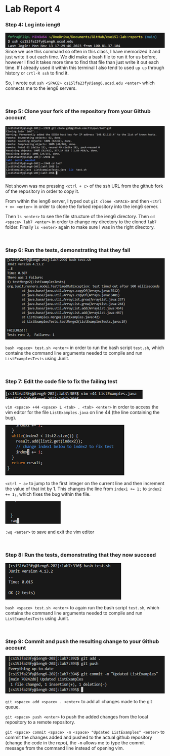 #  **Lab Report 4**

### Step 4: Log into ieng6
![Image](Code_tl2g5uSCcR.png) <br>
Since we use this command so often in this class, I have memorized it and just write it out each time. We did make a bash file to run it for us before, however I find it takes more time to find that file than just write it out each time. If I already used it within this terminal I also tend to used `up up` through history or `crtl-R ssh` to find it. <br>

So, I wrote out `ssh <SPACE> cs15lfa23fy@ieng6.ucsd.edu <enter>` which connects me to the ieng6 servers.


<br> 


### Step 5: Clone your fork of the repository from your Github account
![Image](Code_OsBtyYGh6u.png) <br>

Not shown was me pressing `<ctrl + c>` of the ssh URL from the github fork of the repository in order to copy it.

From within the ieng6 server, I typed out `git clone <SPACE>` and then `<ctrl + v> <enter>` in order to clone the forked repository into the ieng6 server. 

Then `ls <enter>` to see the file structure of the ieng6 directory. Then `cd <space> lab7 <enter>` in order to change my directory to the cloned `lab7` folder. Finally `ls <enter>` again to make sure I was in the right directory.


<br> 


### Step 6: Run the tests, demonstrating that they fail
![Image](Code_ADD8fph7PK.png) <br>

`bash <space> test.sh <enter>` in order to run the bash script `test.sh`, which contains the command line arguments needed to compile and run `ListExamplesTests` using Junit.


<br> 


### Step 7: Edit the code file to fix the failing test
![Image](Code_TT3qznsxn1.png) <br>

`vim <space> +44 <space> L <tab> . <tab> <enter>` in order to access the vim editor for the file `ListExamples.java` on line 44 (the line containing the bug). 

![Image](Code_BvVSC5twQY.png) <br>

`<ctrl + a>` to jump to the first integer on the current line and then increment the value of that int by 1. This changes the line from `index1 += 1;` to `index2 += 1;`, which fixes the bug within the file.

![Image](Code_HVeZY3cGHs.png) <br>

`:wq <enter>` to save and exit the vim editor 


<br> 


### Step 8: Run the tests, demonstrating that they now succeed
![Image](Code_MOV7KXAaUU.png) <br>

`bash <space> test.sh <enter>` to again run the bash script `test.sh`, which contains the command line arguments needed to compile and run `ListExamplesTests` using Junit.

<br> 

### Step 9: Commit and push the resulting change to your Github account
![Image](Code_pqnGFD3lwu.png) <br>

`git <space> add <space> . <enter>` to add all changes made to the git queue. 

`git <space> push <enter>` to push the added changes from the local repository to a remote repository. 

`git <space> commit <space> -m <space> "Updated ListExamples" <enter>` to commit the changes added and pushed to the actual github repository (change the code in the repo), the `-m` allows me to type the commit message from the command line instead of opening vim.